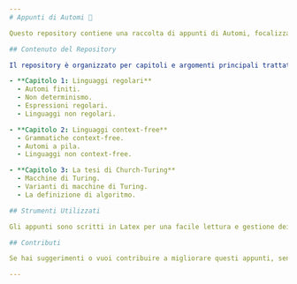 ```yaml
---
# Appunti di Automi 🤖

Questo repository contiene una raccolta di appunti di Automi, focalizzati su concetti chiave, esempi, e algoritmi fondamentali per lo studio degli automi e linguaggi formali.

## Contenuto del Repository

Il repository è organizzato per capitoli e argomenti principali trattati durante il corso:

- **Capitolo 1: Linguaggi regolari**  
  - Automi finiti.
  - Non determinismo.
  - Espressioni regolari.
  - Linguaggi non regolari.

- **Capitolo 2: Linguaggi context-free**  
  - Grammatiche context-free.
  - Automi a pila.
  - Linguaggi non context-free.

- **Capitolo 3: La tesi di Church-Turing**  
  - Macchine di Turing.
  - Varianti di macchine di Turing.
  - La definizione di algoritmo.

## Strumenti Utilizzati

Gli appunti sono scritti in Latex per una facile lettura e gestione dei contenuti. La struttura permette di esportarli in PDF.

## Contributi

Se hai suggerimenti o vuoi contribuire a migliorare questi appunti, sentiti libero di aprire una *issue* o di fare un *pull request*.

--- 
```


